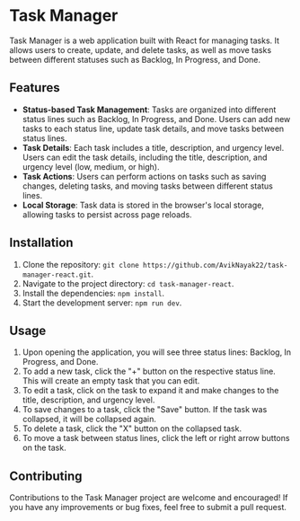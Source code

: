 # Task Manager

Task Manager is a web application built with React for managing tasks. It allows users to create, update, and delete tasks, as well as move tasks between different statuses such as Backlog, In Progress, and Done.

## Features

- **Status-based Task Management**: Tasks are organized into different status lines such as Backlog, In Progress, and Done. Users can add new tasks to each status line, update task details, and move tasks between status lines.
- **Task Details**: Each task includes a title, description, and urgency level. Users can edit the task details, including the title, description, and urgency level (low, medium, or high).
- **Task Actions**: Users can perform actions on tasks such as saving changes, deleting tasks, and moving tasks between different status lines.
- **Local Storage**: Task data is stored in the browser's local storage, allowing tasks to persist across page reloads.

## Installation

1. Clone the repository: `git clone https://github.com/AvikNayak22/task-manager-react.git`.
2. Navigate to the project directory: `cd task-manager-react`.
3. Install the dependencies: `npm install`.
4. Start the development server: `npm run dev`.

## Usage

1. Upon opening the application, you will see three status lines: Backlog, In Progress, and Done.
2. To add a new task, click the "+" button on the respective status line. This will create an empty task that you can edit.
3. To edit a task, click on the task to expand it and make changes to the title, description, and urgency level.
4. To save changes to a task, click the "Save" button. If the task was collapsed, it will be collapsed again.
5. To delete a task, click the "X" button on the collapsed task.
6. To move a task between status lines, click the left or right arrow buttons on the task.

## Contributing

Contributions to the Task Manager project are welcome and encouraged! If you have any improvements or bug fixes, feel free to submit a pull request.
